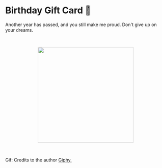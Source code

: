 <h1> Birthday Gift Card 🎂 </h1>

<p> Another year has passed, and you still make me proud. Don't give up on your dreams. </p>

<br>

<p align="center"> <img width="300" src="https://media.giphy.com/media/v1.Y2lkPTc5MGI3NjExNmNlMWVrbzFpcXNpbzB4NnZyaWlhaDI2N3c4NTduZ2VibWoydnRkZCZlcD12MV9pbnRlcm5hbF9naWZfYnlfaWQmY3Q9Zw/ytBuODur5PaUlOHyQ7/giphy.gif"> </p>

<br>

Gif: Credits to the author [Giphy.](https://giphy.com/) 
